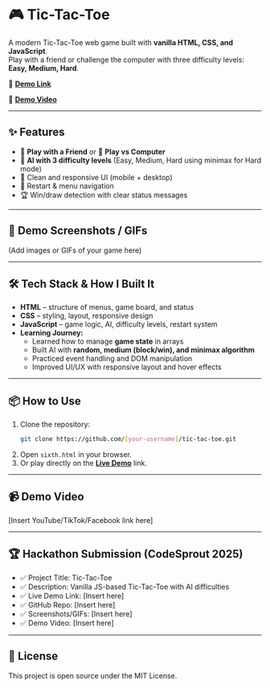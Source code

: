 # 🎮 Tic-Tac-Toe  

A modern Tic-Tac-Toe web game built with **vanilla HTML, CSS, and JavaScript**.  
Play with a friend or challenge the computer with three difficulty levels: **Easy, Medium, Hard**.

 🔗 **[Demo Link](https://rohitveera4096.github.io/Tic-Tac-Toe-Game/)**
 
 🎥 **[Demo Video](#)**  

---

## ✨ Features
- 👫 **Play with a Friend** or 🤖 **Play vs Computer**
- 🧠 **AI with 3 difficulty levels** (Easy, Medium, Hard using minimax for Hard mode)
- 🎨 Clean and responsive UI (mobile + desktop)
- 🔄 Restart & menu navigation
- 🏆 Win/draw detection with clear status messages

---

## 🚀 Demo Screenshots / GIFs
(Add images or GIFs of your game here)

---

## 🛠 Tech Stack & How I Built It
- **HTML** – structure of menus, game board, and status
- **CSS** – styling, layout, responsive design
- **JavaScript** – game logic, AI, difficulty levels, restart system
- **Learning Journey:**  
  - Learned how to manage **game state** in arrays  
  - Built AI with **random, medium (block/win), and minimax algorithm**  
  - Practiced event handling and DOM manipulation  
  - Improved UI/UX with responsive layout and hover effects  

---

## 📦 How to Use
1. Clone the repository:
   ```bash
   git clone https://github.com/[your-username]/tic-tac-toe.git
   ```
2. Open `sixth.html` in your browser.
3. Or play directly on the **[Live Demo](https://rohitveera4096.github.io/Tic-Tac-Toe-Game/)** link.

---

## 📹 Demo Video
[Insert YouTube/TikTok/Facebook link here]

---

## 🏆 Hackathon Submission (CodeSprout 2025)
- ✅ Project Title: Tic-Tac-Toe  
- ✅ Description: Vanilla JS-based Tic-Tac-Toe with AI difficulties  
- ✅ Live Demo Link: [Insert here]  
- ✅ GitHub Repo: [Insert here]  
- ✅ Screenshots/GIFs: [Insert here]  
- ✅ Demo Video: [Insert here]  

---

## 📜 License
This project is open source under the MIT License.  
